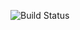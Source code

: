 ![Build Status][build-status]

[build-status]: https://travis-ci.com/arma73/arma73.github.io.svg?branch=main

